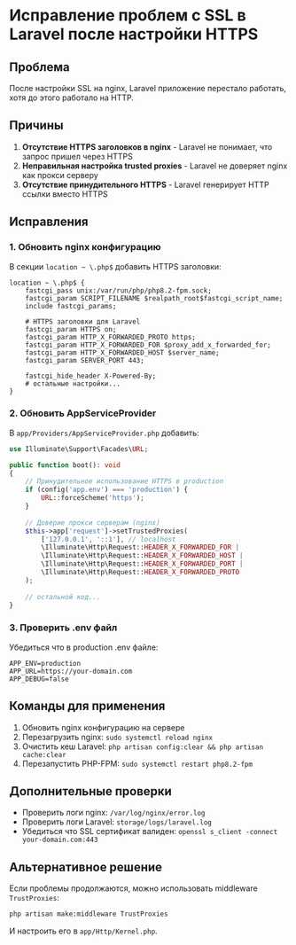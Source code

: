# Исправление проблем с SSL в Laravel после настройки HTTPS

## Проблема
После настройки SSL на nginx, Laravel приложение перестало работать, хотя до этого работало на HTTP.

## Причины
1. **Отсутствие HTTPS заголовков в nginx** - Laravel не понимает, что запрос пришел через HTTPS
2. **Неправильная настройка trusted proxies** - Laravel не доверяет nginx как прокси серверу
3. **Отсутствие принудительного HTTPS** - Laravel генерирует HTTP ссылки вместо HTTPS

## Исправления

### 1. Обновить nginx конфигурацию
В секции `location ~ \.php$` добавить HTTPS заголовки:

```nginx
location ~ \.php$ {
    fastcgi_pass unix:/var/run/php/php8.2-fpm.sock;
    fastcgi_param SCRIPT_FILENAME $realpath_root$fastcgi_script_name;
    include fastcgi_params;
    
    # HTTPS заголовки для Laravel
    fastcgi_param HTTPS on;
    fastcgi_param HTTP_X_FORWARDED_PROTO https;
    fastcgi_param HTTP_X_FORWARDED_FOR $proxy_add_x_forwarded_for;
    fastcgi_param HTTP_X_FORWARDED_HOST $server_name;
    fastcgi_param SERVER_PORT 443;
    
    fastcgi_hide_header X-Powered-By;
    # остальные настройки...
}
```

### 2. Обновить AppServiceProvider
В `app/Providers/AppServiceProvider.php` добавить:

```php
use Illuminate\Support\Facades\URL;

public function boot(): void
{
    // Принудительное использование HTTPS в production
    if (config('app.env') === 'production') {
        URL::forceScheme('https');
    }
    
    // Доверие прокси серверам (nginx)
    $this->app['request']->setTrustedProxies(
        ['127.0.0.1', '::1'], // localhost
        \Illuminate\Http\Request::HEADER_X_FORWARDED_FOR |
        \Illuminate\Http\Request::HEADER_X_FORWARDED_HOST |
        \Illuminate\Http\Request::HEADER_X_FORWARDED_PORT |
        \Illuminate\Http\Request::HEADER_X_FORWARDED_PROTO
    );
    
    // остальной код...
}
```

### 3. Проверить .env файл
Убедиться что в production .env файле:

```env
APP_ENV=production
APP_URL=https://your-domain.com
APP_DEBUG=false
```

## Команды для применения

1. Обновить nginx конфигурацию на сервере
2. Перезагрузить nginx: `sudo systemctl reload nginx`
3. Очистить кеш Laravel: `php artisan config:clear && php artisan cache:clear`
4. Перезапустить PHP-FPM: `sudo systemctl restart php8.2-fpm`

## Дополнительные проверки

- Проверить логи nginx: `/var/log/nginx/error.log`
- Проверить логи Laravel: `storage/logs/laravel.log`
- Убедиться что SSL сертификат валиден: `openssl s_client -connect your-domain.com:443`

## Альтернативное решение
Если проблемы продолжаются, можно использовать middleware `TrustProxies`:

```bash
php artisan make:middleware TrustProxies
```

И настроить его в `app/Http/Kernel.php`.